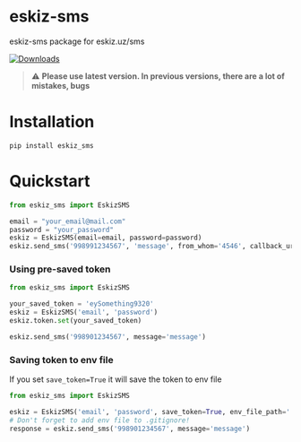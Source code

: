 # eskiz-sms

eskiz-sms package for eskiz.uz/sms 

[![Downloads](https://static.pepy.tech/personalized-badge/eskiz-sms?period=total&units=international_system&left_color=black&right_color=brightgreen&left_text=Downloads)](https://pepy.tech/project/eskiz-sms)


> :warning: **Please use latest version. In previous versions, there are a lot of mistakes, bugs**

# Installation

```
pip install eskiz_sms
```

# Quickstart

```python
from eskiz_sms import EskizSMS

email = "your_email@mail.com"
password = "your_password"
eskiz = EskizSMS(email=email, password=password)
eskiz.send_sms('998991234567', 'message', from_whom='4546', callback_url=None)
```

### Using pre-saved token

```python
from eskiz_sms import EskizSMS

your_saved_token = 'eySomething9320'
eskiz = EskizSMS('email', 'password')
eskiz.token.set(your_saved_token)

eskiz.send_sms('998901234567', message='message')
```

### Saving token to env file

If you set `save_token=True` it will save the token to env file

```python
from eskiz_sms import EskizSMS

eskiz = EskizSMS('email', 'password', save_token=True, env_file_path='.env')
# Don't forget to add env file to .gitignore!
response = eskiz.send_sms('998901234567', message='message')
```
